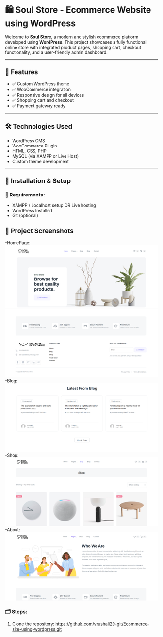# 🛍️ Soul Store - Ecommerce Website using WordPress

Welcome to **Soul Store**, a modern and stylish ecommerce platform developed using **WordPress**. This project showcases a fully functional online store with integrated product pages, shopping cart, checkout functionality, and a user-friendly admin dashboard.

---
## 🚀 Features

- ✅ Custom WordPress theme
- ✅ WooCommerce integration
- ✅ Responsive design for all devices
- ✅ Shopping cart and checkout
- ✅ Payment gateway ready
---

## 🛠️ Technologies Used

- WordPress CMS
- WooCommerce Plugin
- HTML, CSS, PHP
- MySQL (via XAMPP or Live Host)
- Custom theme development

---

## 🧩 Installation & Setup

### 🔧 Requirements:
- XAMPP / Localhost setup OR Live hosting
- WordPress Installed
- Git (optional)


## 📸 Project Screenshots


-HomePage: ![Homepage](homepage.png)
![Homepage](homefooter.png)
-Blog: ![Blog](Blog.png)
-Shop: ![Shop](shop.png) 
-About: ![About](about.png)






### 🗂️ Steps:

1. Clone the repository:
  https://github.com/vrushali29-git/Ecommerce-site-using-wordpress.git
